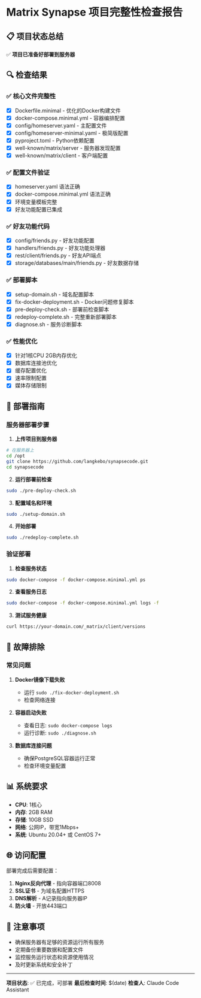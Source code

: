 # Matrix Synapse 项目完整性检查报告

## 📋 项目状态总结
✅ **项目已准备好部署到服务器**

## 🔍 检查结果

### ✅ 核心文件完整性
- [x] Dockerfile.minimal - 优化的Docker构建文件
- [x] docker-compose.minimal.yml - 容器编排配置
- [x] config/homeserver.yaml - 主配置文件
- [x] config/homeserver-minimal.yaml - 极简版配置
- [x] pyproject.toml - Python依赖配置
- [x] well-known/matrix/server - 服务器发现配置
- [x] well-known/matrix/client - 客户端配置

### ✅ 配置文件验证
- [x] homeserver.yaml 语法正确
- [x] docker-compose.minimal.yml 语法正确
- [x] 环境变量模板完整
- [x] 好友功能配置已集成

### ✅ 好友功能代码
- [x] config/friends.py - 好友功能配置
- [x] handlers/friends.py - 好友功能处理器
- [x] rest/client/friends.py - 好友API端点
- [x] storage/databases/main/friends.py - 好友数据存储

### ✅ 部署脚本
- [x] setup-domain.sh - 域名配置脚本
- [x] fix-docker-deployment.sh - Docker问题修复脚本
- [x] pre-deploy-check.sh - 部署前检查脚本
- [x] redeploy-complete.sh - 完整重新部署脚本
- [x] diagnose.sh - 服务诊断脚本

### ✅ 性能优化
- [x] 针对1核CPU 2GB内存优化
- [x] 数据库连接池优化
- [x] 缓存配置优化
- [x] 速率限制配置
- [x] 媒体存储限制

## 🚀 部署指南

### 服务器部署步骤

1. **上传项目到服务器**
```bash
# 在服务器上
cd /opt
git clone https://github.com/langkebo/synapsecode.git
cd synapsecode
```

2. **运行部署前检查**
```bash
sudo ./pre-deploy-check.sh
```

3. **配置域名和环境**
```bash
sudo ./setup-domain.sh
```

4. **开始部署**
```bash
sudo ./redeploy-complete.sh
```

### 验证部署

1. **检查服务状态**
```bash
sudo docker-compose -f docker-compose.minimal.yml ps
```

2. **查看服务日志**
```bash
sudo docker-compose -f docker-compose.minimal.yml logs -f
```

3. **测试服务健康**
```bash
curl https://your-domain.com/_matrix/client/versions
```

## 🔧 故障排除

### 常见问题
1. **Docker镜像下载失败**
   - 运行 `sudo ./fix-docker-deployment.sh`
   - 检查网络连接

2. **容器启动失败**
   - 查看日志: `sudo docker-compose logs`
   - 运行诊断: `sudo ./diagnose.sh`

3. **数据库连接问题**
   - 确保PostgreSQL容器运行正常
   - 检查环境变量配置

## 📊 系统要求

- **CPU**: 1核心
- **内存**: 2GB RAM
- **存储**: 10GB SSD
- **网络**: 公网IP，带宽1Mbps+
- **系统**: Ubuntu 20.04+ 或 CentOS 7+

## 🌐 访问配置

部署完成后需要配置：
1. **Nginx反向代理** - 指向容器端口8008
2. **SSL证书** - 为域名配置HTTPS
3. **DNS解析** - A记录指向服务器IP
4. **防火墙** - 开放443端口

## 📝 注意事项

- 确保服务器有足够的资源运行所有服务
- 定期备份重要数据和配置文件
- 监控服务运行状态和资源使用情况
- 及时更新系统和安全补丁

---
**项目状态**: ✅ 已完成，可部署
**最后检查时间**: $(date)
**检查人**: Claude Code Assistant